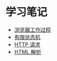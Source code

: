 # 学习笔记

- [浏览器工作过程](https://www.notion.so/d7ce98c9937b4141bc5ca01afe0072be)
- [有限状态机](https://www.notion.so/08665cef90634205bbb2a46d0fc92c63)
- [HTTP 请求](https://www.notion.so/HTTP-9210eb4686e442d4b7e1b968ef2036de)
- [HTML 解析](https://www.notion.so/HTML-401e14454df14ef09a6fd5f3ce981feb)